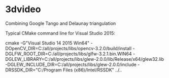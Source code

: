 # 3dvideo
Combining Google Tango and Delaunay triangulation


Typical CMake command line for Visual Studio 2015:

cmake -G"Visual Studio 14 2015 Win64" -DOpenCV_DIR=C:/all/projects/libs/opencv-3.2.0/build/install -DGLFW_ROOT_DIR=C:/all/projects/libs/glfw-3.2.1.bin.WIN64 -DGLEW_LIBRARY=C:/all/projects/libs/glew-2.0.0/lib/Release/x64/glew32.lib -DGLEW_INCLUDE_DIR=C:/all/projects/libs/glew-2.0.0/include -DRSSDK_DIR="C:/Program Files (x86)/Intel/RSSDK" ../..
